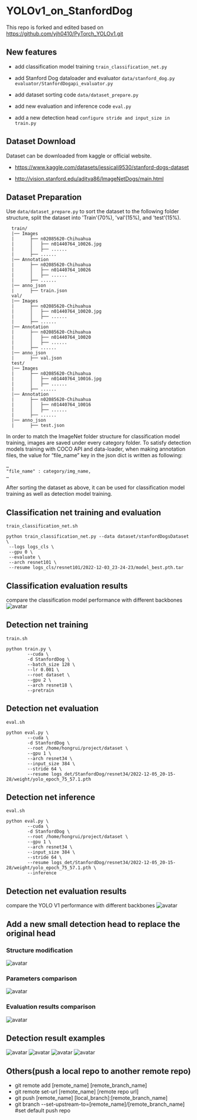# YOLOv1_on_StanfordDog
This repo is forked and edited based on https://github.com/yjh0410/PyTorch_YOLOv1.git

## New features

- add classification model training 
```train_classification_net.py```

- add Stanford Dog dataloader and evaluator
```data/stanford_dog.py```
```evaluator/StanfordDogapi_evaluator.py```

- add dataset sorting code
```data/dataset_prepare.py```

- add new evaluation and inference code
```eval.py```

- add a new detection head
```configure stride and input_size in train.py```


## Dataset Download
Dataset can be downloaded from kaggle or official website.
- https://www.kaggle.com/datasets/jessicali9530/stanford-dogs-dataset

- http://vision.stanford.edu/aditya86/ImageNetDogs/main.html


## Dataset Preparation
Use ```data/dataset_prepare.py``` to sort the dataset to the following folder structure, split the dataset into 'Train'(70%), 'val'(15%), and 'test'(15%).
```
  train/
  |── Images
  |      ├── n02085620-Chihuahua
  |      │   ├── n01440764_10026.jpg
  |      │   ├── ......
  |      ├── ......
  |── Annotation
  |      ├── n02085620-Chihuahua
  |      │   ├── n01440764_10026
  |      │   ├── ......
  |      ├── ......
  |── anno_json
  |      ├── train.json
  val/
  |── Images
  |      ├── n02085620-Chihuahua
  |      │   ├── n01440764_10020.jpg
  |      │   ├── ......
  |      ├── ......
  |── Annotation
  |      ├── n02085620-Chihuahua
  |      │   ├── n01440764_10020
  |      │   ├── ......
  |      ├── ......
  |── anno_json
  |      ├── val.json
  test/
  |── Images
  |      ├── n02085620-Chihuahua
  |      │   ├── n01440764_10016.jpg
  |      │   ├── ......
  |      ├── ......
  |── Annotation
  |      ├── n02085620-Chihuahua
  |      │   ├── n01440764_10016
  |      │   ├── ......
  |      ├── ......
  |── anno_json
  |      ├── test.json
```

In order to match the ImageNet folder structure for classification model training,  images are saved under every category folder. To satisfy detection models training with COCO API and data-loader, when making annotation files, the value for “file_name” key in the json dict is written as following:

```
…
"file_name" : category/img_name, 
…
```

After sorting the dataset as above, it can be used for classification model training as well as detection model training.


## Classification net training and evaluation
```train_classification_net.sh```

```
python train_classification_net.py --data dataset/stanfordDogsDataset \
 --logs logs_cls \
 --gpu 0 \
 --evaluate \
 --arch resnet101 \
 --resume logs_cls/resnet101/2022-12-03_23-24-23/model_best.pth.tar
```
## Classification evaluation results
compare the classification model performance with different backbones
![avatar](det_result/cls_eval.jpg)

## Detection net training
```train.sh```

```
python train.py \
        --cuda \
        -d StanfordDog \
        --batch_size 128 \
        --lr 0.001 \
        --root dataset \
        --gpu 2 \
        --arch resnet18 \
        --pretrain
```

## Detection net evaluation 
```eval.sh```

```
python eval.py \
        --cuda \
        -d StanfordDog \
        --root /home/hongrui/project/dataset \
        --gpu 1 \
        --arch resnet34 \
        --input_size 384 \
        --stride 64 \
        --resume logs_det/StanfordDog/resnet34/2022-12-05_20-15-28/weight/yolo_epoch_75_57.1.pth
```


## Detection net inference 
```eval.sh```

```
python eval.py \
        --cuda \
        -d StanfordDog \
        --root /home/hongrui/project/dataset \
        --gpu 1 \
        --arch resnet34 \
        --input_size 384 \
        --stride 64 \
        --resume logs_det/StanfordDog/resnet34/2022-12-05_20-15-28/weight/yolo_epoch_75_57.1.pth \
        --inference
```
## Detection net evaluation results
compare the YOLO V1 performance with different backbones
![avatar](det_result/yolov1_result.jpg)

## Add a new small detection head to replace the original head
### Structure modification
![avatar](det_result/structure_modification.jpg)

### Parameters comparison
![avatar](det_result/parameter_comparison.jpg)

### Evaluation results comparison
![avatar](det_result/ap_comparison.jpg)

## Detection result examples
![avatar](det_result/n02086646-Blenheim_spaniel_n02086646_567.jpg)
![avatar](det_result/n02088094-Afghan_hound_n02088094_4517.jpg)
![avatar](det_result/n02086910-papillon_n02086910_1933.jpg)
![avatar](det_result/n02086240-Shih-Tzu_n02086240_1725.jpg)


## Others(push a local repo to another remote repo)
- git remote add [remote_name] [remote_branch_name]
- git remote set-url [remote_name] [remote repo url]
- git push [remote_name] [local_branch]:[remote_branch_name]
- git branch --set-upstream-to=[remote_name]/[remote_branch_name] #set default push repo
